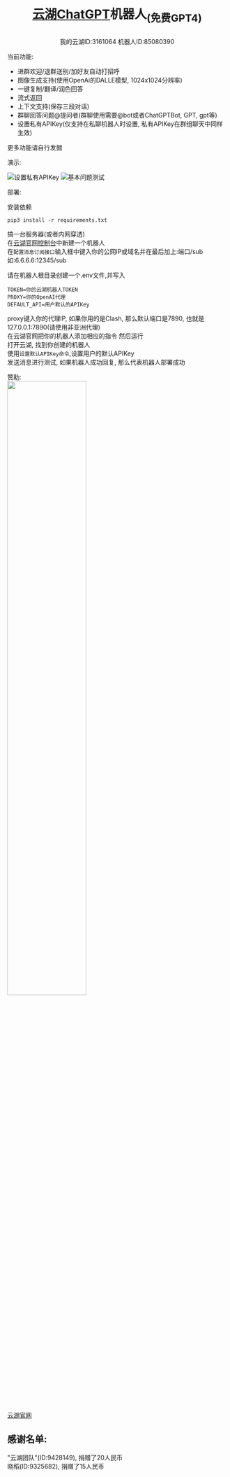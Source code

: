 # <p align="center">[云湖](https://www.yhchat.com)[ChatGPT](https://ai.com)机器人<sub>(免费GPT4)</sub></p>
<p align="center">我的云湖ID:3161064  机器人ID:85080390</p>

当前功能:
- 进群欢迎/退群送别/加好友自动打招呼
- 图像生成支持(使用OpenAi的DALLE模型, 1024x1024分辨率)
- 一键复制/翻译/润色回答
- 流式返回
- 上下文支持(保存三段对话)
- 群聊回答问题@提问者(群聊使用需要@bot或者ChatGPTBot, GPT, gpt等)
- 设置私有APIKey(仅支持在私聊机器人时设置, 私有APIKey在群组聊天中同样生效)

更多功能请自行发掘

演示:  

![设置私有APIKey](https://github.com/JVFCN/YHChatGPTBot/assets/120922114/67f57c3e-157a-4c8b-81f6-e053fdabf347)
![基本问题测试](https://github.com/JVFCN/YHChatGPTBot/assets/120922114/e6536b3d-e7d0-4f8e-bf16-94f71c41d7e7)


部署:

安装依赖  
```
pip3 install -r requirements.txt
```

搞一台服务器(或者内网穿透)  
在[云湖官网控制台](https://www.yhchat.com/control)中新建一个机器人  
在`配置消息订阅接口`输入框中键入你的公网IP或域名并在最后加上:端口/sub  
如:6.6.6.6:12345/sub

请在机器人根目录创建一个.env文件,并写入
```
TOKEN=你的云湖机器人TOKEN
PROXY=你的OpenAI代理
DEFAULT_API=用户默认的APIKey
```

proxy键入你的代理IP, 如果你用的是Clash, 那么默认端口是7890, 也就是127.0.0.1:7890(请使用非亚洲代理)  
在云湖官网把你的机器人添加相应的指令
然后运行  
打开云湖, 找到你创建的机器人  
使用`设置默认APIKey命令`,设置用户的默认APIKey  
发送消息进行测试, 如果机器人成功回复, 那么代表机器人部署成功  

赞助:  
<img src=https://github.com/JVFCN/YHChatGPTBot/assets/120922114/985914bb-fa41-4c7a-a45b-5dbff301ac8b width=60% />


[云湖官网](https://wwww.yhchat.com)


## 感谢名单:  
"云湖团队"(ID:9428149), 捐赠了20人民币  
晓稻(ID:9325682), 捐赠了15人民币
